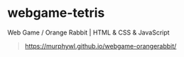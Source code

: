 # webgame-tetris
Web Game / Orange Rabbit | HTML & CSS & JavaScript
> https://murphywl.github.io/webgame-orangerabbit/

